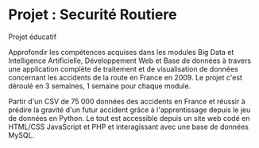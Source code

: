 # Projet : Securité Routiere
Projet éducatif

Approfondir les compétences acquises dans les modules Big Data et Intelligence Artificielle,
Développement Web et Base de données à travers une application complète de traitement
et de visualisation de données concernant les accidents de la route en France en 2009.
Le projet c'est déroulé en 3 semaines, 1 semaine pour chaque module.

Partir d'un CSV de 75 000 données des accidents en France et réussir à prédire la gravité d'un futur accident grâce à l'apprentissage depuis le jeu de données en Python.
Le tout est accessible depuis un site web codé en HTML/CSS JavaScript et PHP et interagissant avec une base de données MySQL.
